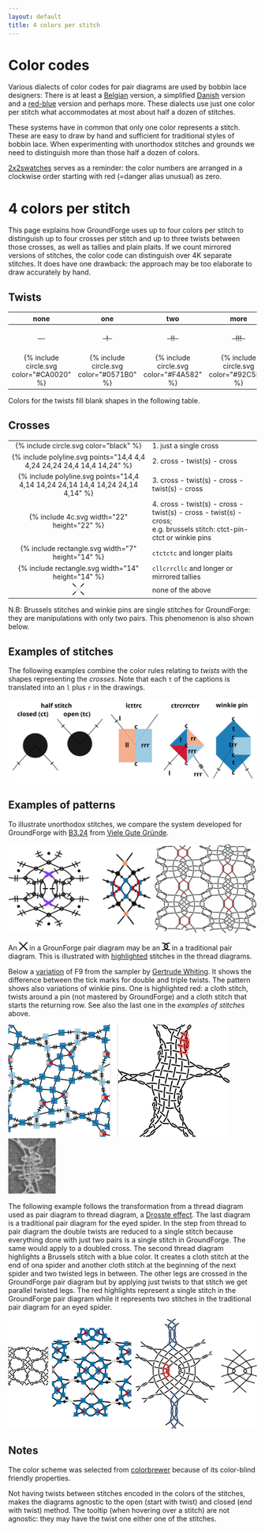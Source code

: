 ```yaml
---
layout: default
title: 4 colors per stitch
---
```


Color codes
===========

Various dialects of color codes for pair diagrams are used by bobbin lace designers:
There is at least a [Belgian] version, a simplified [Danish] version and a [red-blue] version and perhaps more.
These dialects use just one color per stitch what accommodates at most about half a dozen of stitches.

These systems have in common that only one color represents a stitch.
These are easy to draw by hand and sufficient for traditional styles of bobbin lace.
When experimenting with unorthodox stitches and grounds we need to distinguish more than those half a dozen of colors.

[Belgian]: https://www.mail-archive.com/lace@arachne.com/msg51345.html
[Danish]: https://www.mail-archive.com/lace@arachne.com/msg51355.html
[red-blue]: https://susanroberts.info/wp-content/uploads/2019/08/Working-diagrams-part-2.pdf

[2x2swatches](/GroundForge/images/to-color-rules.png)  serves as a reminder:
the color numbers are arranged in a clockwise order
starting with red (=danger alias unusual) as zero.

4 colors per stitch
===================

This page explains how GroundForge uses up to four colors per stitch to
distinguish up to four crosses per stitch and up to three twists
between those crosses, as well as tallies and plain plaits.
If we count mirrored versions of stitches, the color code can distinguish over 4K
separate stitches. It does have one drawback: the approach may be too elaborate to 
draw accurately by hand.


Twists
------

| none| one | two | more | |
| :---: | :---: | :---: | :---: | :--- |
| ~~&nbsp;&nbsp;&nbsp;&nbsp;~~ | ~~&nbsp; ! &nbsp;~~ | ~~&nbsp; !! &nbsp;~~ | ~~&nbsp; !!! &nbsp;~~ | twists between stitches |
| {% include circle.svg color="#CA0020" %}  | {% include circle.svg color="#0571B0" %} | {% include circle.svg color="#F4A582" %} | {% include circle.svg color="#92C5DE" %} | twists between crosses |

Colors for the twists fill blank shapes in the following table.

Crosses
-------

| |                                                                                                                                 |
| :---: |:--------------------------------------------------------------------------------------------------------------------------------|
| {% include circle.svg color="black" %} | 1. just a single cross                                                                                                          |
| {% include polyline.svg points="14,4 4,4 4,24 24,24 24,4 14,4 14,24" %} | 2. cross - twist(s) - cross                                                                                                     |
| {% include polyline.svg points="14,4 4,14 14,24 24,14 14,4 14,24 24,14 4,14" %} | 3. cross - twist(s) - cross - twist(s) - cross                                                                                  |
| {% include 4c.svg width="22" height="22" %} | 4. cross - twist(s) - cross - twist(s) - cross - twist(s) - cross; <br> e.g. brussels stitch: ctct-pin-ctct or winkie pins |
| {% include rectangle.svg width="7" height="14" %} | `ctctctc` and longer plaits                                                                                                     |
| {% include rectangle.svg width="14" height="14" %} | `cllcrrcllc` and longer or mirrored tallies                                                                                     |
| ![](images/other-stitches.png) | none of the above                                                                                                               |

N.B: Brussels stitches and winkie pins are single stitches for GroundForge:
they are manipulations with only two pairs.
This phenomenon is also shown below.

Examples of stitches
--------------------

The following examples combine the color rules relating to _twists_ with the shapes representing the _crosses_.
Note that each `t` of the captions is translated into an `l` plus `r` in the drawings.

![](images/examples.svg)

Examples of patterns
--------------------

To illustrate unorthodox stitches, we compare the system developed for GroundForge 
with [B3.24](/GroundForge/droste?source=mix4snow&source=mix4snow&tile=17-w,rx-x,rx-x,rx31,-w17,-xrx,-xrx,31rx,17-w,rx-x,rx-x,rx31,-w17,-xrx,-xrx,31rx&f8=llttcrr&f16=llttcrr&footside=-----x,-----x,-----x,-----x,-----4,-----r,-----r,-----r,-----x,-----x,-----x,-----x,-----4,-----r,-----r,-----r&=undefined&u8=rrttcll&u16=rrttcll&headside=x,x,x,8,r,r,r,r,x,x,x,8,r,r,r,r&shiftColsSW=0&shiftRowsSW=16&shiftColsSE=4&shiftRowsSE=8&patchWidth=14&patchHeight=35&i1=rc&h1=ctc&g1=lcr&h2=crclcr&n5=llctt&i5=lc&g5=ct&j9=lc&h9=ctc&j13=ctc&g13=lc&g16=ctc&h16=lcr&h4=ct&h8=cr&g8=ctc&g9=lc&g12=lc&i12=ctc&j12=lcr&i13=lcr&j16=lc&j4=cr&i4=ctc&j5=ctc&i8=lc&j8=lc&i16=lcr&g4=lcr&droste2=h160=g42=j120=i162=cttc,g160=h161=g41=h13=g80=h80=g121=h93=i120=j121=i161=j133=i140=i40=i81=j53=j40=c,i122=g162=i42=g82=tctc,j131=h11=j51=h91=ctct,h162=h12=h81=h92=g83=g163=j122=j132=i123=j52=i43=j41=crc,g161=g40=h10=g81=g120=h90=i121=i160=j130=i41=i141=i80=j50=clc,i123=i43=g163=g83=lcrcl,j130=j50=h10=h90=rclcr,h13=j133=j53=h93=crr,i161=i81=g41=g121=cll,h161=h80=j40=j121=rrc,i120=i40=g160=g80=llc,u82=u162=ctc,u81=u161=tttttttctctttttt,u83=u163=tttttctc,u80=u160=tttctc#)
from [Viele Gute Gründe](MAE-gf/docs/literature).

![](images/B3-24.svg)

An ![](images/single-stitch.png) in a GrounForge pair diagram may be an ![](images/double-stitch.png) in a traditional pair diagram.
This is illustrated with [highlighted](/GroundForge-help/clips/color) stitches in the thread diagrams.

Below a [variation](https://d-bl.github.io/GroundForge/stitches?whiting=F9_P185&patchWidth=26&patchHeight=26&m1=ctc&e1=ctc&o3=llcttctt&k3=cttctt&g3=ctcrrrctc&e3=ctc&c3=ctcllctc&g4=ctc&e4=ctc&i5=llctctt&g5=ctc&e5=ctc&c5=ctc&a5=rrctctt&e6=ctc&c6=ctc&o7=cttctt&k7=cttctt&g7=ctcrrctcrr&e7=ctc&c7=ctcllctcll&tile=--x-5-x---x-c-x-,-----w-----y-w--,--g-g-c---b---c-,---w8-mv-yx---xw,h-g-f-f-5-x---x-,-w8-mv---w-----y,--f-f-c---c---b-,--xw--x---xw-yx-&footsideStitch=ctctt&tileStitch=ctc&headsideStitch=ctctt&shiftColsSW=-8&shiftRowsSW=8&shiftColsSE=8&shiftRowsSE=8)
of F9 from the sampler by [Gertrude Whiting](gw-lace-to-gf).
It shows the difference between the tick marks for double and triple twists. 
The pattern shows also variations of winkie pins. One is highlighted red:
a cloth stitch, twists around a pin (not mastered by GroundForge) 
and a cloth stitch that starts the returning row. 
See also the last one in the _examples of stitches_ above.

![](images/F9-variation.png) ![GW sampler F9](images/gw-F9.png)

The following example follows the transformation from a thread diagram
used as pair diagram to thread diagram, a [Drosste effect](Droste-effect).
The last diagram is a traditional pair diagram for the eyed spider.
In the step from thread to pair diagram the double twists are reduced to a single stitch
because everything done with just two pairs is a single stitch in GroundForge.
The same would apply to a doubled cross.
The second thread diagram highlights a Brussels stitch with a blue color.
It creates a cloth stitch at the end of ona spider and another cloth stitch
at the beginning of the next spider and two twisted legs in between.
The other legs are crossed in the GroundForge pair diagram but by applying just twists
to that stitch we get parallel twisted legs.
The red highlights represent a single stitch in the GroundForge pair diagram
while it represents two stitches in the traditional pair diagram for an eyed spider.

![](images/collapsed-stitches.png)

Notes
-----

The color scheme was selected from [colorbrewer](https://colorbrewer2.org/?type=diverging&scheme=RdBu&n=5)
because of its color-blind friendly properties.

Not having twists between stitches encoded in the colors of the stitches, 
makes the diagrams agnostic to the open (start with twist) and closed (end with twist) method.
The tooltip (when hovering over a stitch) are not agnostic: they may have the twist one either one of the stitches. 
